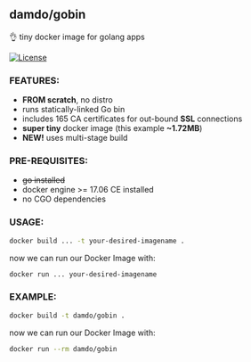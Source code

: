 ## damdo/gobin

:ok_hand: tiny docker image for golang apps

[![License](https://img.shields.io/badge/license-MIT-green.svg?style=flat)](https://github.com/damdo/gobin/blob/master/LICENSE)

### FEATURES:
- **FROM scratch**, no distro
- runs statically-linked Go bin 
- includes 165 CA certificates for out-bound **SSL** connections
- **super tiny** docker image (this example **~1.72MB**)
- **NEW!** uses multi-stage build

### PRE-REQUISITES:
- ~~go installed~~
- docker engine >= 17.06 CE installed
- no CGO dependencies

### USAGE:

```sh
docker build ... -t your-desired-imagename .
```

now we can run our Docker Image with:
```sh
docker run ... your-desired-imagename
```

### EXAMPLE:

```sh
docker build -t damdo/gobin .
```

now we can run our Docker Image with:
```sh
docker run --rm damdo/gobin
```
